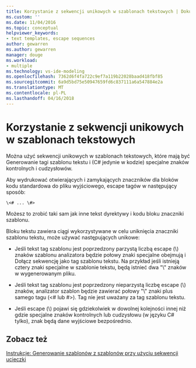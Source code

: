 ```yaml
---
title: Korzystanie z sekwencji unikowych w szablonach tekstowych | Dokumentacja firmy Microsoft
ms.custom: ''
ms.date: 11/04/2016
ms.topic: conceptual
helpviewer_keywords:
- text templates, escape sequences
author: gewarren
ms.author: gewarren
manager: douge
ms.workload:
- multiple
ms.technology: vs-ide-modeling
ms.openlocfilehash: 7362d6f4fa722c9ef7a119b22028baad418fbf85
ms.sourcegitcommit: 6a9d5bd75e50947659fd6c837111a6a547884e2a
ms.translationtype: MT
ms.contentlocale: pl-PL
ms.lasthandoff: 04/16/2018
---
```

# <a name="using-escape-sequences-in-text-templates"></a>Korzystanie z sekwencji unikowych w szablonach tekstowych
Można użyć sekwencji unikowych w szablonach tekstowych, które mają być Generowanie tagi szablonu tekstu i (C# jedynie w kodzie) specjalne znaków kontrolnych i cudzysłowów.  
  
 Aby wydrukować otwierających i zamykających znaczników dla bloków kodu standardowa do pliku wyjściowego, escape tagów w następujący sposób:  
  
```  
\<# ... \#>  
```  
  
 Możesz to zrobić taki sam jak inne tekst dyrektywy i kodu bloku znaczniki szablonu.  
  
 Bloku tekstu zawiera ciągi wykorzystywane w celu uniknięcia znaczniki szablonu tekstu, może używać następujących unikowe:  
  
-   Jeśli tekst tag szablonu jest poprzedzony parzystą liczbą escape (\\) znaków szablonu analizatora będzie połowy znaki specjalne obejmują i Dołącz sekwencję jako tag szablonu tekstu. Na przykład jeśli istnieją cztery znaki specjalne w szablonie tekstu, będą istnieć dwa "\\" znaków w wygenerowanym pliku.  
  
-   Jeśli tekst tag szablonu jest poprzedzony nieparzystą liczbę escape (\\) znaków, analizator szablon będzie zawierać połowy "\\" znaki plus samego tagu (\<# lub #>). Tag nie jest uważany za tag szablonu tekstu.  
  
-   Jeśli escape (\\) pojawi się gdziekolwiek w dowolnej kolejności innej niż gdzie specjalne znaków kontrolnych lub cudzysłowu (w języku C# tylko), znak będą dane wyjściowe bezpośrednio.  
  
## <a name="see-also"></a>Zobacz też  
 [Instrukcje: Generowanie szablonów z szablonów przy użyciu sekwencji ucieczki](../modeling/how-to-generate-templates-from-templates-by-using-escape-sequences.md)